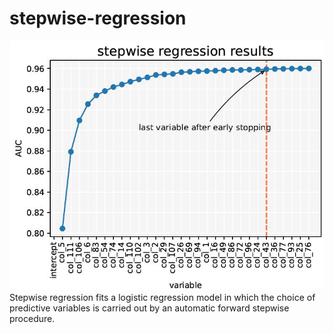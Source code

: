 # stepwise-regression
![alt text](https://github.com/Mathias-Kreis/stepwise-regression/blob/[branch]/stepwise_example.jpg?raw=true)
Stepwise regression fits a logistic regression model in which the choice of predictive variables is carried out by an automatic forward stepwise procedure.
